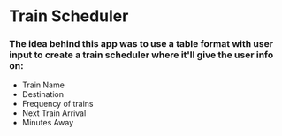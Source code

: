 # Train Scheduler

### The idea behind this app was to use a table format with user input to create a train scheduler where it'll give the user info on:

+ Train Name
+ Destination
+ Frequency of trains
+ Next Train Arrival
+ Minutes Away

